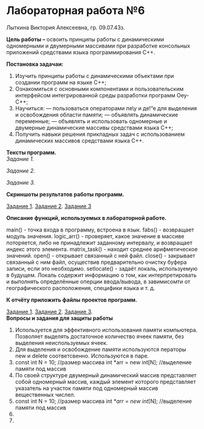 # Лабораторная работа №6
Лыткина Виктория Алексеевна, гр. 09.07.43з.

**Цель работы –** освоить принципы работы с динамическими одномерными и двумерными массивами при разработке консольных приложений средствами языка программирования С++.

**Постановка задачаи:**
1) Изучить принципы работы с динамическими объектами при создании программ на языке С++;
2) Ознакомиться с основными компонентами и пользовательским интерфейсом интегрированной среды разработки программ Оеу-С++;
3) Научиться:
— пользоваться операторами пе\у и де!“е для выделения и освобождения области памяти;
— объявлять динамические переменные;
— объявлять и использовать одномерные и двумерные динамические массивы средствами языка С++;
4) Получить навыки решения прикладных задач с использованием динамических массивов средствами языка С++.

**Тексты программ.**  
*Задание 1.*  

*Задание 2.*   


*Задание 3.*  

**Скриншоты результатов работы программ.**

[Задание 1](img_5_lab/workres1.png). [Задание 2](img_5_lab/workres22.png). [Задание 3](img_5_lab/workres3.png)

**Описание функций, используемых в лабораторной работе.**

main() - точка входа в программу, встроена в язык.
fabs() - возвращает модуль значения.
logic_arr() - проверяет, какое значение в массиве поторяется, либо не принадлежит заданному интервалу, и возвращает индекс этого элемента.
matrix_task() - находит среднее арифметическое значений.
open() - открывает связанный с ней файл.
close() - закрывает связанный с ним файл, осуществив предварительно очистку буфера записи, если это необходимо.
setlocate() - задаёт локаль, используемую в будущем. Локаль содержит информацию о том, как интерпретировать и выполнять определённые оперции ввода/вывода, в завимисомти от географического расположения, специфики языка и т. д.

**К отчёту приложить файлы проектов программ.**

[Задание 1](lab5.1.cpp). [Задание 2](lab5.1.cpp). [Задание 3](lab5.1.cpp).  
**Вопросы и задания для защиты работы**

1) Используется для эффективного использования памяти компьютера. Позволяет выделять достаточное количество ячеек памяти, без выделения неиспользуемых ячеек.
2) Для выделения и освобождение памяти используются ператоры new и delete соответсвенно. Используются в паре.
3) const int N = 10;      //размер массива
   int *arr = new int[N];  //выделение памяти под массив
4) По своей структуре двумерный динамический массив представляет собой одномерный массив, каждый элемент которого представляет указатель на участок памяти под одномерный массив вещественных числел.
5) const int N = 10;      //размер массива
   int **arr = new int*[N];  //выделение памяти под массив
6) 
7) 

